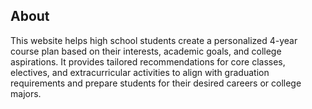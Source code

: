 ## About

This website helps high school students create a personalized 4-year course plan based on their interests, academic goals, and college aspirations. It provides tailored recommendations for core classes, electives, and extracurricular activities to align with graduation requirements and prepare students for their desired careers or college majors.
